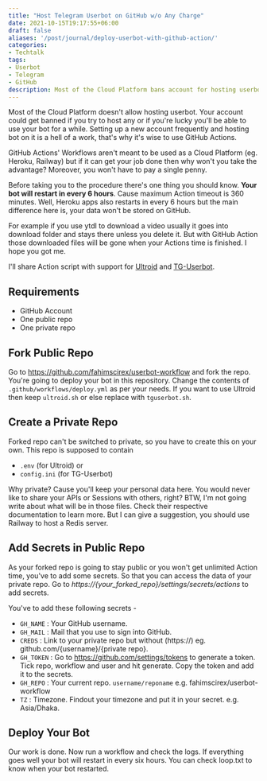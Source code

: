 ```yaml
---
title: "Host Telegram Userbot on GitHub w/o Any Charge"
date: 2021-10-15T19:17:55+06:00
draft: false
aliases: '/post/journal/deploy-userbot-with-github-action/'
categories:
- Techtalk
tags:
- Userbot
- Telegram
- GitHub
description: Most of the Cloud Platform bans account for hosting userbots. Well, good news for you! You don't have to worry about getting banned again. Here's how.
---
```


Most of the Cloud Platform doesn't allow hosting userbot. Your account could get banned if you try to host any or if you're lucky you'll be able to use your bot for a while. Setting up a new account frequently and hosting bot on it is a hell of a work, that's why it's wise to use GitHub Actions.

GitHub Actions' Workflows aren't meant to be used as a Cloud Platform (eg. Heroku, Railway) but if it can get your job done then why won't you take the advantage? Moreover, you won't have to pay a single penny.

Before taking you to the procedure there's one thing you should know. **Your bot will restart in every 6 hours**. Cause maximum Action timeout is 360 minutes. Well, Heroku apps also restarts in every 6 hours but the main difference here is, your data won't be stored on GitHub. 

For example if you use ytdl to download a video usually it goes into download folder and stays there unless you delete it. But with GitHub Action those downloaded files will be gone when your Actions time is finished. I hope you got me.

I'll share Action script with support for [Ultroid](https://ultroid.tech) and [TG-Userbot](https://github.com/TG-UserBot/TG-UserBot). 

## Requirements
- GitHub Account
- One public repo
- One private repo

## Fork Public Repo
Go to https://github.com/fahimscirex/userbot-workflow and fork the repo.
You're going to deploy your bot in this repository.
Change the contents of `.github/workflows/deploy.yml` as per your needs. If you want to use Ultroid then keep `ultroid.sh` or else replace with `tguserbot.sh`.

## Create a Private Repo
Forked repo can't be switched to private, so you have to create this on your own. This repo is supposed to contain
- `.env` (for Ultroid)
or
- `config.ini` (for TG-Userbot)

Why private? Cause you'll keep your personal data here. You would never like to share your APIs or Sessions with others, right? BTW, I'm not going write about what will be in those files. Check their respective documentation to learn more. But I can give a suggestion, you should use Railway to host a Redis server.

## Add Secrets in Public Repo
As your forked repo is going to stay public or you won't get unlimited Action time, you've to add some secrets. So that you can access the data of your private repo. Go to *https://{your_forked_repo}/settings/secrets/actions* to add secrets.

You've to add these following secrets -

- `GH_NAME` : Your GitHub username.
- `GH_MAIL` : Mail that you use to sign into GitHub.
- `CREDS` : Link to your private repo but without (https://) eg. github.com/{username}/{private repo}.
- `GH_TOKEN` : Go to https://github.com/settings/tokens to generate a token. Tick repo, workflow and user and hit generate. Copy the token and add it to the secrets.
- `GH_REPO` : Your current repo. `username/reponame` e.g. fahimscirex/userbot-workflow
- `TZ` : Timezone. Findout your timezone and put it in your secret. e.g. Asia/Dhaka.

## Deploy Your Bot
Our work is done. Now run a workflow and check the logs. If everything goes well your bot will restart in every six hours. You can check loop.txt to know when your bot restarted.
